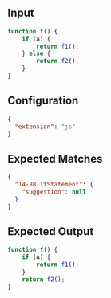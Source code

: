 
## Input
```javascript input
function f() {
    if (a) {
        return f1();
    } else {
        return f2();
    }
}
```

## Configuration
```json configuration
{
  "extension": "js"
}
```

## Expected Matches
```json expected matches
{
  "14-88-IfStatement": {
    "suggestion": null
  }
}
```

## Expected Output
```javascript expected output
function f() {
    if (a) {
        return f1();
    }
    return f2();
}
```
